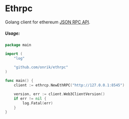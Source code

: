 # Ethrpc
Golang client for ethereum [JSON RPC API](https://github.com/ethereum/wiki/wiki/JSON-RPC#eth_getcompilers).

##### Usage:
```go
package main

import (
	"log"
    
	"github.com/onrik/ethrpc"
)

func main() {
	client := ethrcp.NewEthRPC("http://127.0.0.1:8545")

	version, err := client.Web3ClientVersion()
    if err != nil {
        log.Fatal(err)
    }
}

```

